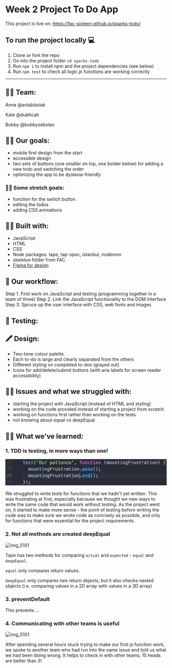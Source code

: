 # Week 2 Project To Do App

This project is live on: https://fac-sixteen.github.io/sparks-todo/

## To run the project locally :computer:

1. Clone or fork the repo
2. Go into the project folder `cd sparks-todo`
3. Run `npm i` to install npm and the project dependencies (see below)
4. Run `npm test` to check all logic.js functions are working correctly

---

## 👩‍🔧 Team:
Anna @aniablaziak

Kate @dubhcait

Bobby @bobbysebolao

## 🏌️‍♂️ Our goals:
- mobile first design from the start
- accessible design
- two sets of buttons (one smaller on top, one bolder below) for adding a new todo and switching the order
- optimizing the app to be dyslexia-friendly

### 🏋️‍♀️ Some stretch goals:
- function for the switch button
- editing the todos
- adding CSS animations

## 👷‍♀️ Built with:
* JavaScript
* HTML
* CSS
* Node packages: tape, tap-spec, istanbul, nodemon
* skeleton folder from FAC
* [Figma for design](https://www.figma.com/file/FnJKDAXS9XO8d3xh9VHR6gqs/To-do-App?node-id=0%3A1)

## 🌊 Our workflow:
Step 1. First work on JavaScript and testing (programming together in a team of three)
Step 2. Link the JavaScript functionality to the DOM interface
Step 3. Spruce up the user interface with CSS, web fonts and images

## 🔬 Testing:

## 🖍 Design:
- Two-tone colour palette
- Each to-do is large and clearly separated from the others
- Different styling on completed to-dos (grayed out)
- Icons for add/delete/submit buttons (with aria labels for screen reader accessibility)

## 🤷‍♂️ Issues and what we struggled with:
- starting the project with JavaScript (instead of HTML and styling)
- working on the code provided instead of starting a project from scratch
- working on functions first rather than working on the tests
- not knowing about equal vs deepEqual

## 🧗‍♂️ What we've learned:

### 1. TDD is testing, in more ways than one!
![img_5101](/tdd-in-a-nutshell.png)

We struggled to write tests for functions that we hadn't yet written. This was frustrating at first, especially because we thought we new ways to write the same code that would work without testing. As the project went on, it started to make more sense - the point of testing before writing the code was to make sure we wrote code as concisely as possible, and only for functions that were essential for the project requirements.

### 2. Not all methods are created deepEqual

![img_5101](https://media.giphy.com/media/ALZ1PPM20REZ2/giphy.gif)

Tape has two methods for comparing `actual` and `expected` - `equal` and `deepEqual`.

`equal` only compares return values.

`deepEqual` only compares two return objects, but it also checks nested objects (i.e. comparing values in a 2D array with values in a 3D array)

### 3. preventDefault

This prevents ...

### 4. Communicating with other teams is useful

![img_5101](https://files.gitter.im/foundersandcoders/FAC16/uHcM/WhatsApp-Image-2019-03-13-at-16.57.17.jpeg)

After spending several hours stuck trying to make our first js function work, we spoke to another team who had run into the same issue and told us what we had been doing wrong. It helps to check in with other teams, 15 heads are better than 3!
